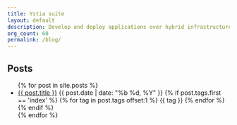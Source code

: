 ```yaml
---
title: Ystia suite
layout: default
description: Develop and deploy applications over hybrid infrastructures (IaaS, HPC schedulers, CaaS).
org_count: 60
permalink: /blog/
---
```

<div class="home">

  <h2 class="alt-h2">Posts</h2>

  <ul class="list-style-none">
    {% for post in site.posts %}
      <li>
        <a class="alt-h3" href="{{ post.url | prepend: site.baseurl }}">{{ post.title }}</a>
        <span class="float-right ml-2">{{ post.date | date: "%b %d, %Y" }}</span>
        {% if post.tags.first == 'index' %}
          {% for tag in post.tags offset:1 %}
            <span class="float-right Label bg-ystia mr-1">{{ tag }}</span>
          {% endfor %}
        {% endif %}
      </li>
    {% endfor %}
  </ul>

</div>